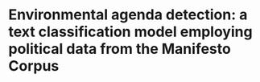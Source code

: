 # Environmental agenda detection: a text classification model employing political data from the Manifesto Corpus
